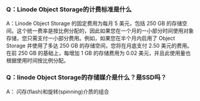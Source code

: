 ### Q：Linode Object Storage的计费标准是什么

A：Linode Object Storage 的固定费用为每月 5 美元，包括 250 GB 的存储空间。这个统一费率是按比例分配的，因此如果您在一个月的一小部分时间使用对象存储，您只需支付一小部分费用。例如，如果您在半个月内启用了 Object Storage 并使用了多达 250 GB 的存储空间，您将在月底支付 2.50 美元的费用。在前 250 GB 的基础上，每增加 1 GB 的存储费用为 0.02 美元，并且此使用量也根据使用时间按比例分配。



### Q：linode Object Storage的存储媒介是什么？是SSD吗？

A： 闪存(flash)和旋转(spinning)介质的组合

